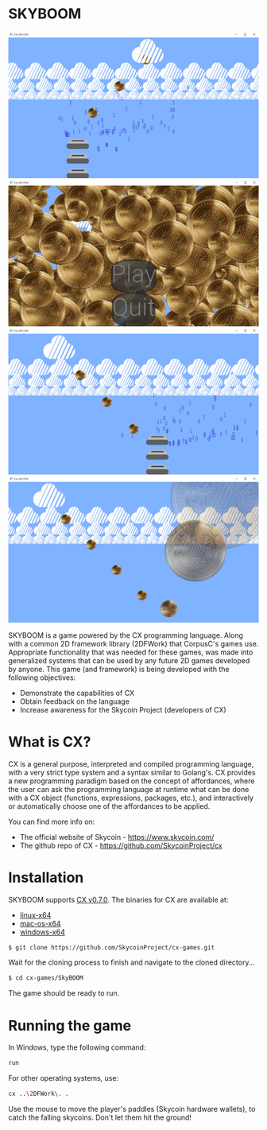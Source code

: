 # SKYBOOM

![SKYBOOM](https://github.com/SkycoinProject/cx-games/blob/master/SkyBOOM/assets/screenshots/SkyBOOM-1.png)
![SKYBOOM](https://github.com/SkycoinProject/cx-games/blob/master/SkyBOOM/assets/screenshots/SkyBOOM-2.png)
![SKYBOOM](https://github.com/SkycoinProject/cx-games/blob/master/SkyBOOM/assets/screenshots/SkyBOOM-3.png)
![SKYBOOM](https://github.com/SkycoinProject/cx-games/blob/master/SkyBOOM/assets/screenshots/SkyBOOM-4.png)

SKYBOOM is a game powered by the CX programming language.
Along with a common 2D framework library (2DFWork) that CorpusC's games use.
Appropriate functionality that was needed for these games, was made into generalized
systems that can be used by any future 2D games developed by anyone.
This game (and framework) is being developed with the following objectives:

  - Demonstrate the capabilities of CX
  - Obtain feedback on the language
  - Increase awareness for the Skycoin Project (developers of CX)

# What is CX?
CX is a general purpose, interpreted and compiled programming language, with a very strict type system and a syntax similar to Golang's. CX provides a new programming paradigm based on the concept of affordances, where the user can ask the programming language at runtime what can be done with a CX object (functions, expressions, packages, etc.), and interactively or automatically choose one of the affordances to be applied.

You can find more info on:
  - The official website of Skycoin - https://www.skycoin.com/
  - The github repo of CX - https://github.com/SkycoinProject/cx

# Installation
SKYBOOM supports [CX v0.7.0](https://github.com/SkycoinProject/cx/releases/tag/v0.7.0).
The binaries for CX are available at:
  - [linux-x64](https://github.com/SkycoinProject/cx/releases/download/v0.7.0/cx-0.7.0-bin-linux-x64.zip)
  - [mac-os-x64](https://github.com/SkycoinProject/cx/releases/download/v0.7.0/cx-0.7.0-bin-macos-x64.zip)
  - [windows-x64](https://github.com/SkycoinProject/cx/releases/download/v0.7.0/cx-0.7.0-bin-windows-x64.zip)

```sh
$ git clone https://github.com/SkycoinProject/cx-games.git
```

Wait for the cloning process to finish and navigate to the cloned directory...

```sh
$ cd cx-games/SkyBOOM
```

The game should be ready to run.

# Running the game
In Windows, type the following command:

```sh
run
```

For other operating systems, use:

```sh
cx ..\2DFWork\. .
```

Use the mouse to move the player's paddles (Skycoin hardware wallets), to catch the falling skycoins.
Don't let them hit the ground!
